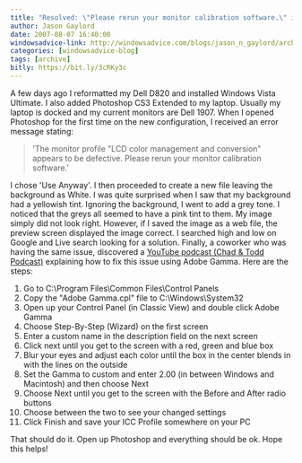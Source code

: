 ```yaml
---
title: "Resolved: \"Please rerun your monitor calibration software.\" in Photoshop"
author: Jason Gaylord
date: 2007-08-07 16:40:00
windowsadvice-link: http://windowsadvice.com/blogs/jason_n_gaylord/archive/2007/08/08/Resolved_3A00_-_2200_Please-rerun-your-monitor-calibration-software_2E002200_-in-Photoshop.aspx
categories: [windowsadvice-blog]
tags: [archive]
bitly: https://bit.ly/3cRKy3c
---
```


A few days ago I reformatted my Dell D820 and installed Windows Vista Ultimate. I also added Photoshop CS3 Extended to my laptop. Usually my laptop is docked and my current monitors are Dell 1907. When I opened Photoshop for the first time on the new configuration, I received an error message stating:

> 'The monitor profile "LCD color management and conversion" appears to be defective. Please rerun your monitor calibration software.'

I chose 'Use Anyway'. I then proceeded to create a new file leaving the background as White. I was quite surprised when I saw that my background had a yellowish tint. Ignoring the background, I went to add a grey tone. I noticed that the greys all seemed to have a pink tint to them. My image simply did not look right. However, if I saved the image as a web file, the preview screen displayed the image correct. I searched high and low on Google and Live search looking for a solution. Finally, a coworker who was having the same issue, discovered a [YouTube podcast (Chad & Todd Podcast)](http://youtube.com/watch?v=cge3zE5cNP0) explaining how to fix this issue using Adobe Gamma. Here are the steps:

1.  Go to C:\\Program Files\\Common Files\\Control Panels
2.  Copy the "Adobe Gamma.cpl" file to C:\\Windows\\System32
3.  Open up your Control Panel (in Classic View) and double click Adobe Gamma
4.  Choose Step-By-Step (Wizard) on the first screen
5.  Enter a custom name in the description field on the next screen
6.  Click next until you get to the screen with a red, green and blue box
7.  Blur your eyes and adjust each color until the box in the center blends in with the lines on the outside
8.  Set the Gamma to custom and enter 2.00 (in between Windows and Macintosh) and then choose Next
9.  Choose Next until you get to the screen with the Before and After radio buttons
10.  Choose between the two to see your changed settings
11.  Click Finish and save your ICC Profile somewhere on your PC

That should do it. Open up Photoshop and everything should be ok. Hope this helps!